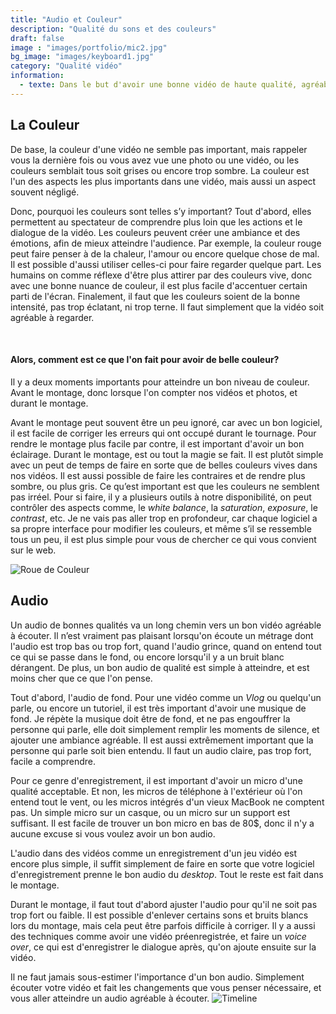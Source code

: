 ```yaml
---
title: "Audio et Couleur"
description: "Qualité du sons et des couleurs"
draft: false
image : "images/portfolio/mic2.jpg"
bg_image: "images/keyboard1.jpg"
category: "Qualité vidéo"
information:
  - texte: Dans le but d'avoir une bonne vidéo de haute qualité, agréable à écouter, qui attrait les gens à écouter, il est indispensable d'avoir un audio de haute qualité, et des visuels intéressants. C'est pourquoi il est important de passer un bon parti du montage à se concentrer sur les couleurs et l'audio, afin d'avoir le meilleur résultat possible.
---
```


## La Couleur
De base, la couleur d'une vidéo ne semble pas important, mais rappeler vous la dernière fois ou vous avez vue une photo ou une vidéo, ou les couleurs semblait tous soit grises ou encore trop sombre. La couleur est l'un des aspects les plus importants dans une vidéo, mais aussi un aspect souvent négligé. 

Donc, pourquoi les couleurs sont telles s’y important? Tout d'abord, elles permettent au spectateur de comprendre plus loin que les actions et le dialogue de la vidéo. Les couleurs peuvent créer une ambiance et des émotions, afin de mieux atteindre l'audience. Par exemple, la couleur rouge peut faire penser à de la chaleur, l'amour ou encore quelque chose de mal. Il est possible d'aussi utiliser celles-ci pour faire regarder quelque part. Les humains on comme réflexe d'être plus attirer par des couleurs vive, donc avec une bonne nuance de couleur, il est plus facile d'accentuer certain parti de l'écran. Finalement, il faut que les couleurs soient de la bonne intensité, pas trop éclatant, ni trop terne. Il faut simplement que la vidéo soit agréable à regarder.

<br>

#### Alors, comment est ce que l'on fait pour avoir de belle couleur?
Il y a deux moments importants pour atteindre un bon niveau de couleur. Avant le montage, donc lorsque l'on compter nos vidéos et photos, et durant le montage.

Avant le montage peut souvent être un peu ignoré, car avec un bon logiciel, il est facile de corriger les erreurs qui ont occupé durant le tournage. Pour rendre le montage plus facile par contre, il est important d'avoir un bon éclairage. Durant le montage, est ou tout la magie se fait. Il est plutôt simple avec un peut de temps de faire en sorte que de belles couleurs vives dans nos vidéos. Il est aussi possible de faire les contraires et de rendre plus sombre, ou plus gris. Ce qu’est important est que les couleurs ne semblent pas irréel. Pour si faire, il y a plusieurs outils à notre disponibilité, on peut contrôler des aspects comme, le *white balance*, la *saturation*, *exposure*, le *contrast*, etc. Je ne vais pas aller trop en profondeur, car chaque logiciel a sa propre interface pour modifier les couleurs, et même s’il se ressemble tous un peu, il est plus simple pour vous de chercher ce qui vous convient sur le web. 

<img src="https://blog.frame.io/wp-content/uploads/2018/05/premiere-color-grade-illustration-1260x720.png" alt="Roue de Couleur" class="secondary">

<br>

## Audio 
Un audio de bonnes qualités va un long chemin vers un bon vidéo agréable à écouter. Il n’est vraiment pas plaisant lorsqu'on écoute un métrage dont l'audio est trop bas ou trop fort, quand l'audio grince, quand on entend tout ce qui se passe dans le fond, ou encore lorsqu'il y a un bruit blanc dérangent. De plus, un bon audio de qualité est simple à atteindre, et est moins cher que ce que l'on pense. 

Tout d'abord, l'audio de fond. Pour une vidéo comme un *Vlog* ou quelqu'un parle, ou encore un tutoriel, il est très important d'avoir une musique de fond. Je répète la musique doit être de fond, et ne pas engouffrer la personne qui parle, elle doit simplement remplir les moments de silence, et ajouter une ambiance agréable. Il est aussi extrêmement important que la personne qui parle soit bien entendu. Il faut un audio claire, pas trop fort, facile a comprendre. 

Pour ce genre d'enregistrement, il est important d'avoir un micro d'une qualité acceptable. Et non, les micros de téléphone à l'extérieur où l'on entend tout le vent, ou les micros intégrés d'un vieux MacBook ne comptent pas. Un simple micro sur un casque, ou un micro sur un support est suffisant. Il est facile de trouver un bon micro en bas de 80$, donc il n'y a aucune excuse si vous voulez avoir un bon audio. 

L'audio dans des vidéos comme un enregistrement d'un jeu vidéo est encore plus simple, il suffit simplement de faire en sorte que votre logiciel d'enregistrement prenne le bon audio du *desktop*. Tout le reste est fait dans le montage. 

Durant le montage, il faut tout d'abord ajuster l'audio pour qu'il ne soit pas trop fort ou faible. Il est possible d'enlever certains sons et bruits blancs lors du montage, mais cela peut être parfois difficile à corriger. Il y a aussi des techniques comme avoir une vidéo préenregistrée, et faire un *voice over*, ce qui est d'enregistrer le dialogue après, qu'on ajoute ensuite sur la vidéo.

Il ne faut jamais sous-estimer l'importance d'un bon audio. Simplement écouter votre vidéo et fait les changements que vous penser nécessaire, et vous aller atteindre un audio agréable à écouter.
 <img src="/images/draft/timeline3.jpg" alt="Timeline" class="secondary"> 
